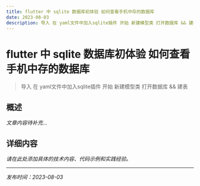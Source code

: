 ```yaml
---
title: flutter 中 sqlite 数据库初体验 如何查看手机中存的数据库
date: 2023-08-03
description: 导入 在 yaml文件中加入sqlite插件 开始 新建模型类 打开数据库 && 建表
---
```


# flutter 中 sqlite 数据库初体验 如何查看手机中存的数据库

> 导入 在 yaml文件中加入sqlite插件 开始 新建模型类 打开数据库 && 建表

## 概述

*文章内容待补充...*

## 详细内容

*请在此处添加具体的技术内容、代码示例和实践经验。*

---

*发布时间：2023-08-03*
